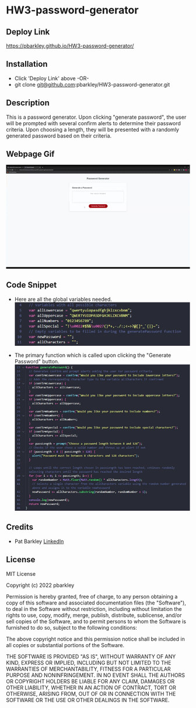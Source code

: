 # HW3-password-generator

## Deploy Link

https://pbarkley.github.io/HW3-password-generator/

## Installation

- Click 'Deploy Link' above
            -OR-
- git clone git@github.com:pbarkley/HW3-password-generator.git

## Description

This is a password generator. Upon clicking "generate password", the user will be prompted with several confirm alerts to determine their password criteria. Upon choosing a length, they will be presented with a randomly generated password based on their criteria.

## Webpage Gif

![Webpage Functionality](./assets/images/passgen.gif)

## Code Snippet

- Here are all the global variables needed.
![Variables](./assets/images/code1.jpg)

- The primary function which is called upon clicking the "Generate Password" button.
![Main_Function](./assets/images/code2.jpg)

## Credits

- Pat Barkley
[LinkedIn](https://www.linkedin.com/in/pat-barkley-091a20240/)

## License

MIT License

Copyright (c) 2022 pbarkley

Permission is hereby granted, free of charge, to any person obtaining a copy
of this software and associated documentation files (the "Software"), to deal
in the Software without restriction, including without limitation the rights
to use, copy, modify, merge, publish, distribute, sublicense, and/or sell
copies of the Software, and to permit persons to whom the Software is
furnished to do so, subject to the following conditions:

The above copyright notice and this permission notice shall be included in all
copies or substantial portions of the Software.

THE SOFTWARE IS PROVIDED "AS IS", WITHOUT WARRANTY OF ANY KIND, EXPRESS OR
IMPLIED, INCLUDING BUT NOT LIMITED TO THE WARRANTIES OF MERCHANTABILITY,
FITNESS FOR A PARTICULAR PURPOSE AND NONINFRINGEMENT. IN NO EVENT SHALL THE
AUTHORS OR COPYRIGHT HOLDERS BE LIABLE FOR ANY CLAIM, DAMAGES OR OTHER
LIABILITY, WHETHER IN AN ACTION OF CONTRACT, TORT OR OTHERWISE, ARISING FROM,
OUT OF OR IN CONNECTION WITH THE SOFTWARE OR THE USE OR OTHER DEALINGS IN THE
SOFTWARE.

